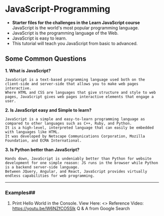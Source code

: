 # JavaScript-Programming

- **Starter files for the challenges in the Learn JavaScript course** JavaScript is the world's most popular programming language.
- JavaScript is the programming language of the Web.
- JavaScript is easy to learn.
- This tutorial will teach you JavaScript from basic to advanced.

## **Some Common Questions** ##

**1. What is JavaScript?**

```
JavaScript is a text-based programming language used both on the client-side and server-side that allows you to make web pages interactive.
Where HTML and CSS are languages that give structure and style to web pages, JavaScript gives web pages interactive elements that engage a user.
```


**2. Is JavaScript easy and Simple to learn?**

```
JavaScript is a simple and easy-to-learn programming language as compared to other languages such as C++, Ruby, and Python.
It is a high-level, interpreted language that can easily be embedded with languages like HTML.
It was developed by Netscape Communications Corporation, Mozilla Foundation, and ECMA International.
```


**3. Is Python better than JavaScript?**

```
Hands down, JavaScript is undeniably better than Python for website development for one simple reason: JS runs in the browser while Python is a backend server-side language.
Between JQuery, Angular, and React, JavaScript provides virtually endless capabilities for web programming.
```
---

### Examples##

1. Print Hello World in the Console.
View Here: <>
Reference Video: <https://youtu.be/W6NZfCO5SIk>
Q & A from Google Search